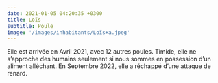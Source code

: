 ```yaml
---
date: 2021-01-05 04:20:35 +0300
title: Loïs
subtitle: Poule
image: '/images/inhabitants/Loïs+a.jpeg'
---
```


Elle est arrivée en Avril 2021, avec 12 autres poules. Timide, elle ne s’approche des humains seulement si nous sommes en possession d’un aliment alléchant. En Septembre 2022, elle a réchappé d’une attaque de renard.